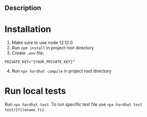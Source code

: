 ## Description

#  Installation

1. Make sure to use node 12.12.0
2. Run `npm install` in project root directory
3. Create `.env` file:

```
PRIVATE_KEY="{YOUR_PRIVATE_KEY}"
```

4. Run `npx hardhat compile` in project root directory

# Run local tests
Run `npx hardhat test`.
To run specific test file use `npx hardhat test test/{filename.ts}`.

